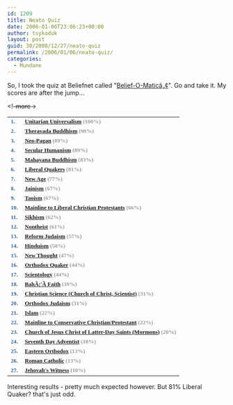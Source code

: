```yaml
---
id: 1209
title: Neato Quiz
date: 2006-01-06T23:06:23+00:00
author: tsykoduk
layout: post
guid: 30/2008/12/27/neato-quiz
permalink: /2006/01/06/neato-quiz/
categories:
  - Mundane
---
```

So, I took the quiz at Beliefnet called "<a href="http://www.beliefnet.com/story/76/story_7665_1.html">Belief-O-Maticâ„¢</a>". Go and take it. My scores are after the jump...


&lt;!<del>-more</del>-&gt;


<font size="2" face="verdana" color="#336699"><strong> </strong></font>
<table>
<tr>
<td><strong><font size="2" face="verdana" color="#336699"><strong>1. </strong></font></strong></td>
<td><font size="2" face="verdana" color="#336699"><strong><a href="http://www.beliefnet.com/story/80/story_8041_1.html">Unitarian Universalism</a> <font size="2" color="#999999"> (100%) </font></strong><font size="2" color="#999999" /></font></td>
</tr>
<tr>
<td><strong><font size="2" face="verdana" color="#336699"><strong>2. </strong></font></strong></td>
<td><font size="2" face="verdana" color="#336699"><strong><a href="http://www.beliefnet.com/story/80/story_8042_1.html">Theravada Buddhism</a> <font size="2" color="#999999"> (98%) </font></strong><font size="2" color="#999999" /></font></td>
</tr>
<tr>
<td><strong><font size="2" face="verdana" color="#336699"><strong>3. </strong></font></strong></td>
<td><font size="2" face="verdana" color="#336699"><strong><a href="http://www.beliefnet.com/story/80/story_8058_1.html">Neo-Pagan</a> <font size="2" color="#999999"> (89%) </font></strong><font size="2" color="#999999" /></font></td>
</tr>
<tr>
<td><strong><font size="2" face="verdana" color="#336699"><strong>4. </strong></font></strong></td>
<td><font size="2" face="verdana" color="#336699"><strong><a href="http://www.beliefnet.com/story/80/story_8040_1.html">Secular Humanism</a> <font size="2" color="#999999"> (89%) </font></strong><font size="2" color="#999999" /></font></td>
</tr>
<tr>
<td><strong><font size="2" face="verdana" color="#336699"><strong>5. </strong></font></strong></td>
<td><font size="2" face="verdana" color="#336699"><strong><a href="http://www.beliefnet.com/story/80/story_8045_1.html">Mahayana Buddhism</a> <font size="2" color="#999999"> (83%) </font></strong><font size="2" color="#999999" /></font></td>
</tr>
<tr>
<td><strong><font size="2" face="verdana" color="#336699"><strong>6. </strong></font></strong></td>
<td><font size="2" face="verdana" color="#336699"><strong><a href="http://www.beliefnet.com/story/80/story_8038_1.html">Liberal Quakers</a> <font size="2" color="#999999"> (81%) </font></strong><font size="2" color="#999999" /></font></td>
</tr>
<tr>
<td><strong><font size="2" face="verdana" color="#336699"><strong>7. </strong></font></strong></td>
<td><font size="2" face="verdana" color="#336699"><strong><a href="http://www.beliefnet.com/story/80/story_8055_1.html">New Age</a> <font size="2" color="#999999"> (77%) </font></strong><font size="2" color="#999999" /></font></td>
</tr>
<tr>
<td><strong><font size="2" face="verdana" color="#336699"><strong>8. </strong></font></strong></td>
<td><font size="2" face="verdana" color="#336699"><strong><a href="http://www.beliefnet.com/story/80/story_8048_1.html">Jainism</a> <font size="2" color="#999999"> (67%) </font></strong><font size="2" color="#999999" /></font></td>
</tr>
<tr>
<td><strong><font size="2" face="verdana" color="#336699"><strong>9. </strong></font></strong></td>
<td><font size="2" face="verdana" color="#336699"><strong><a href="http://www.beliefnet.com/story/80/story_8059_1.html">Taoism</a> <font size="2" color="#999999"> (67%) </font></strong><font size="2" color="#999999" /></font></td>
</tr>
<tr>
<td><strong><font size="2" face="verdana" color="#336699"><strong>10. </strong></font></strong></td>
<td><font size="2" face="verdana" color="#336699"><strong><a href="http://www.beliefnet.com/story/80/story_8028_1.html">Mainline to Liberal Christian Protestants</a> <font size="2" color="#999999"> (66%) </font></strong><font size="2" color="#999999" /></font></td>
</tr>
<tr>
<td><strong><font size="2" face="verdana" color="#336699"><strong>11. </strong></font></strong></td>
<td><font size="2" face="verdana" color="#336699"><strong><a href="http://www.beliefnet.com/story/80/story_8049_1.html">Sikhism</a> <font size="2" color="#999999"> (62%) </font></strong><font size="2" color="#999999" /></font></td>
</tr>
<tr>
<td><strong><font size="2" face="verdana" color="#336699"><strong>12. </strong></font></strong></td>
<td><font size="2" face="verdana" color="#336699"><strong><a href="http://www.beliefnet.com/story/80/story_8027_1.html">Nontheist</a> <font size="2" color="#999999"> (61%) </font></strong><font size="2" color="#999999" /></font></td>
</tr>
<tr>
<td><strong><font size="2" face="verdana" color="#336699"><strong>13. </strong></font></strong></td>
<td><font size="2" face="verdana" color="#336699"><strong><a href="http://www.beliefnet.com/story/80/story_8054_1.html">Reform Judaism</a> <font size="2" color="#999999"> (57%) </font></strong><font size="2" color="#999999" /></font></td>
</tr>
<tr>
<td><strong><font size="2" face="verdana" color="#336699"><strong>14. </strong></font></strong></td>
<td><font size="2" face="verdana" color="#336699"><strong><a href="http://www.beliefnet.com/story/80/story_8047_1.html">Hinduism</a> <font size="2" color="#999999"> (50%) </font></strong><font size="2" color="#999999" /></font></td>
</tr>
<tr>
<td><strong><font size="2" face="verdana" color="#336699"><strong>15. </strong></font></strong></td>
<td><font size="2" face="verdana" color="#336699"><strong><a href="http://www.beliefnet.com/story/80/story_8056_1.html">New Thought</a> <font size="2" color="#999999"> (47%) </font></strong><font size="2" color="#999999" /></font></td>
</tr>
<tr>
<td><strong><font size="2" face="verdana" color="#336699"><strong>16. </strong></font></strong></td>
<td><font size="2" face="verdana" color="#336699"><strong><a href="http://www.beliefnet.com/story/80/story_8037_1.html">Orthodox Quaker</a> <font size="2" color="#999999"> (44%) </font></strong><font size="2" color="#999999" /></font></td>
</tr>
<tr>
<td><strong><font size="2" face="verdana" color="#336699"><strong>17. </strong></font></strong></td>
<td><font size="2" face="verdana" color="#336699"><strong><a href="http://www.beliefnet.com/story/80/story_8057_1.html">Scientology</a> <font size="2" color="#999999"> (44%) </font></strong><font size="2" color="#999999" /></font></td>
</tr>
<tr>
<td><strong><font size="2" face="verdana" color="#336699"><strong>18. </strong></font></strong></td>
<td><font size="2" face="verdana" color="#336699"><strong><a href="http://www.beliefnet.com/story/80/story_8051_1.html">BahÃ¡'Ã­ Faith</a> <font size="2" color="#999999"> (39%) </font></strong><font size="2" color="#999999" /></font></td>
</tr>
<tr>
<td><strong><font size="2" face="verdana" color="#336699"><strong>19. </strong></font></strong></td>
<td><font size="2" face="verdana" color="#336699"><strong><a href="http://www.beliefnet.com/story/80/story_8039_1.html">Christian Science (Church of Christ, Scientist)</a> <font size="2" color="#999999"> (31%) </font></strong><font size="2" color="#999999" /></font></td>
</tr>
<tr>
<td><strong><font size="2" face="verdana" color="#336699"><strong>20. </strong></font></strong></td>
<td><font size="2" face="verdana" color="#336699"><strong><a href="http://www.beliefnet.com/story/80/story_8053_1.html">Orthodox Judaism</a> <font size="2" color="#999999"> (31%) </font></strong><font size="2" color="#999999" /></font></td>
</tr>
<tr>
<td><strong><font size="2" face="verdana" color="#336699"><strong>21. </strong></font></strong></td>
<td><font size="2" face="verdana" color="#336699"><strong><a href="http://www.beliefnet.com/story/80/story_8052_1.html">Islam</a> <font size="2" color="#999999"> (22%) </font></strong><font size="2" color="#999999" /></font></td>
</tr>
<tr>
<td><strong><font size="2" face="verdana" color="#336699"><strong>22. </strong></font></strong></td>
<td><font size="2" face="verdana" color="#336699"><strong><a href="http://www.beliefnet.com/story/80/story_8029_1.html">Mainline to Conservative Christian/Protestant</a> <font size="2" color="#999999"> (22%) </font></strong><font size="2" color="#999999" /></font></td>
</tr>
<tr>
<td><strong><font size="2" face="verdana" color="#336699"><strong>23. </strong></font></strong></td>
<td><font size="2" face="verdana" color="#336699"><strong><a href="http://www.beliefnet.com/story/80/story_8035_1.html">Church of Jesus Christ of Latter-Day Saints (Mormons)</a> <font size="2" color="#999999"> (20%) </font></strong><font size="2" color="#999999" /></font></td>
</tr>
<tr>
<td><strong><font size="2" face="verdana" color="#336699"><strong>24. </strong></font></strong></td>
<td><font size="2" face="verdana" color="#336699"><strong><a href="http://www.beliefnet.com/story/80/story_8036_1.html">Seventh Day Adventist</a> <font size="2" color="#999999"> (18%) </font></strong><font size="2" color="#999999" /></font></td>
</tr>
<tr>
<td><strong><font size="2" face="verdana" color="#336699"><strong>25. </strong></font></strong></td>
<td><font size="2" face="verdana" color="#336699"><strong><a href="http://www.beliefnet.com/story/80/story_8033_1.html">Eastern Orthodox</a> <font size="2" color="#999999"> (13%) </font></strong><font size="2" color="#999999" /></font></td>
</tr>
<tr>
<td><strong><font size="2" face="verdana" color="#336699"><strong>26. </strong></font></strong></td>
<td><font size="2" face="verdana" color="#336699"><strong><a href="http://www.beliefnet.com/story/80/story_8030_1.html">Roman Catholic</a> <font size="2" color="#999999"> (13%) </font></strong><font size="2" color="#999999" /></font></td>
</tr>
<tr>
<td><strong><font size="2" face="verdana" color="#336699"><strong>27. </strong></font></strong></td>
<td><font size="2" face="verdana" color="#336699"><strong><a href="http://www.beliefnet.com/story/80/story_8034_1.html">Jehovah's Witness</a> <font size="2" color="#999999"> (10%)</font></strong></font></td>
</tr>
</table>
Interesting results - pretty much expected however. But 81% Liberal Quaker? that's just odd.